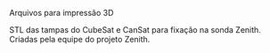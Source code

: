 Arquivos para impressão 3D

STL das tampas do CubeSat e CanSat para fixação na sonda Zenith. Criadas pela equipe do projeto Zenith.
